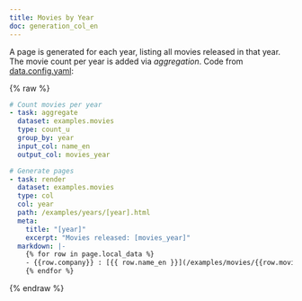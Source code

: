 ```yaml
---
title: Movies by Year
doc: generation_col_en
---
```


A page is generated for each year, listing all movies released in that year. The movie count per year is added via _aggregation_. Code from [data.config.yaml](/+doc:data_config_en):

{% raw %}
```yaml
# Count movies per year
- task: aggregate
  dataset: examples.movies
  type: count_u
  group_by: year
  input_col: name_en
  output_col: movies_year

# Generate pages
- task: render
  dataset: examples.movies
  type: col
  col: year
  path: /examples/years/[year].html
  meta:
    title: "[year]"
    excerpt: "Movies released: [movies_year]"
  markdown: |-
    {% for row in page.local_data %}
    - {{row.company}} : [{{ row.name_en }}](/examples/movies/{{row.movie_slug}}.html)
    {% endfor %}
```
 {% endraw %}
